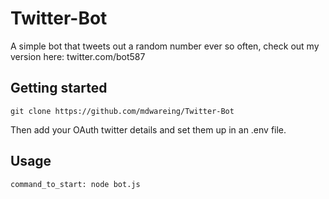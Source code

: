 # Twitter-Bot

A simple bot that tweets out a random number ever so often, check out my version here: twitter.com/bot587

## Getting started

`git clone https://github.com/mdwareing/Twitter-Bot`

Then add your OAuth twitter details and set them up in an .env file.

## Usage

`command_to_start: node bot.js`
